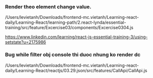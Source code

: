 ### Render theo element change value.
/Users/levietanh/Downloads/frontend-mc.vietanh/Learning-react-daily/Learning-React/learning-path/2.react-lynda/essential-training/src/feature/Excercise03/components/Excercise0304.js 

https://www.linkedin.com/learning/react-js-essential-training-3/using-setstate?u=2175986



### Bug while filter obj  console thi duoc nhung ko render dc

/Users/levietanh/Downloads/frontend-mc.vietanh/Learning-react-daily/Learning-React/reactjs/03.29.json/src/features/CallApi/CallApi.js